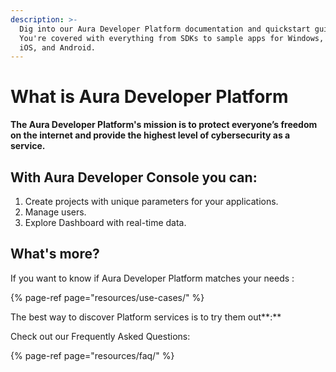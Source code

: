 ```yaml
---
description: >-
  Dig into our Aura Developer Platform documentation and quickstart guides.
  You're covered with everything from SDKs to sample apps for Windows, macOS,
  iOS, and Android.
---
```


# What is Aura Developer Platform

**The Aura Developer Platform's mission is to protect everyone’s freedom on the internet and provide the highest level of cybersecurity as a service.**

## With Aura Developer Console you can:

1. Create projects with unique parameters for your applications. 
2. Manage users. 
3. Explore Dashboard with real-time data.

## What's more?

If you want to know if Aura Developer Platform matches your needs :

{% page-ref page="resources/use-cases/" %}

The best way to discover Platform services is to try them out**:**

Check out our Frequently Asked Questions:

{% page-ref page="resources/faq/" %}

